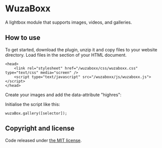 
WuzaBoxx
=================================
A lightbox module that supports images, videos, and galleries.


How to use
----
To get started, download the plugin, unzip it and copy files to your website directory. Load files in the section of your HTML document.

    <head>
        <link rel="stylesheet" href="/wuzaboxx/css/wuzaboxx.css" type="text/css" media="screen" />
        <script type="text/javascript" src="/wuzaboxx/js/wuzaboxx.js"></script>
    </head>
    
Create your images and add the data-attribute "highres":
    <img src="" class="" data-highres="[high-resolution-image-source]">

Initialise the script like this:

    wuzaBox.gallery([selector]);



Copyright and license
----

Code released under [the MIT license](https://github.com/ashleydw/lightbox/blob/master/LICENSE).
